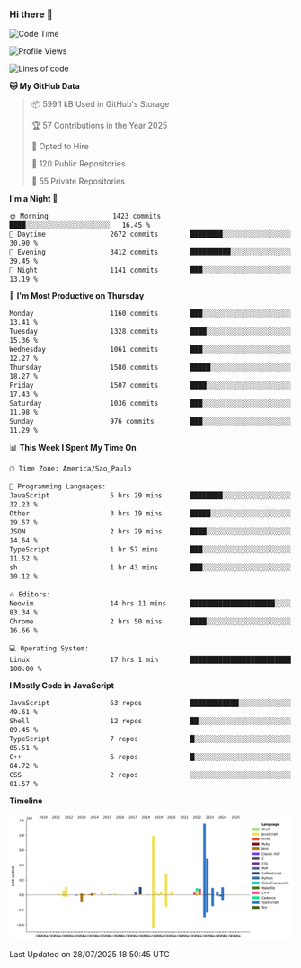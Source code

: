 ### Hi there 👋

<!--START_SECTION:waka-->
![Code Time](http://img.shields.io/badge/Code%20Time-7%2C297%20hrs%2027%20mins-blue)

![Profile Views](http://img.shields.io/badge/Profile%20Views-0-blue)

![Lines of code](https://img.shields.io/badge/From%20Hello%20World%20I%27ve%20Written-3.6%20million%20lines%20of%20code-blue)

**🐱 My GitHub Data** 

> 📦 599.1 kB Used in GitHub's Storage 
 > 
> 🏆 57 Contributions in the Year 2025
 > 
> 💼 Opted to Hire
 > 
> 📜 120 Public Repositories 
 > 
> 🔑 55 Private Repositories 
 > 
**I'm a Night 🦉** 

```text
🌞 Morning                1423 commits        ████░░░░░░░░░░░░░░░░░░░░░   16.45 % 
🌆 Daytime                2672 commits        ████████░░░░░░░░░░░░░░░░░   30.90 % 
🌃 Evening                3412 commits        ██████████░░░░░░░░░░░░░░░   39.45 % 
🌙 Night                  1141 commits        ███░░░░░░░░░░░░░░░░░░░░░░   13.19 % 
```
📅 **I'm Most Productive on Thursday** 

```text
Monday                   1160 commits        ███░░░░░░░░░░░░░░░░░░░░░░   13.41 % 
Tuesday                  1328 commits        ████░░░░░░░░░░░░░░░░░░░░░   15.36 % 
Wednesday                1061 commits        ███░░░░░░░░░░░░░░░░░░░░░░   12.27 % 
Thursday                 1580 commits        █████░░░░░░░░░░░░░░░░░░░░   18.27 % 
Friday                   1507 commits        ████░░░░░░░░░░░░░░░░░░░░░   17.43 % 
Saturday                 1036 commits        ███░░░░░░░░░░░░░░░░░░░░░░   11.98 % 
Sunday                   976 commits         ███░░░░░░░░░░░░░░░░░░░░░░   11.29 % 
```


📊 **This Week I Spent My Time On** 

```text
🕑︎ Time Zone: America/Sao_Paulo

💬 Programming Languages: 
JavaScript               5 hrs 29 mins       ████████░░░░░░░░░░░░░░░░░   32.23 % 
Other                    3 hrs 19 mins       █████░░░░░░░░░░░░░░░░░░░░   19.57 % 
JSON                     2 hrs 29 mins       ████░░░░░░░░░░░░░░░░░░░░░   14.64 % 
TypeScript               1 hr 57 mins        ███░░░░░░░░░░░░░░░░░░░░░░   11.52 % 
sh                       1 hr 43 mins        ███░░░░░░░░░░░░░░░░░░░░░░   10.12 % 

🔥 Editors: 
Neovim                   14 hrs 11 mins      █████████████████████░░░░   83.34 % 
Chrome                   2 hrs 50 mins       ████░░░░░░░░░░░░░░░░░░░░░   16.66 % 

💻 Operating System: 
Linux                    17 hrs 1 min        █████████████████████████   100.00 % 
```

**I Mostly Code in JavaScript** 

```text
JavaScript               63 repos            ████████████░░░░░░░░░░░░░   49.61 % 
Shell                    12 repos            ██░░░░░░░░░░░░░░░░░░░░░░░   09.45 % 
TypeScript               7 repos             █░░░░░░░░░░░░░░░░░░░░░░░░   05.51 % 
C++                      6 repos             █░░░░░░░░░░░░░░░░░░░░░░░░   04.72 % 
CSS                      2 repos             ░░░░░░░░░░░░░░░░░░░░░░░░░   01.57 % 
```



**Timeline**

![Lines of Code chart](https://raw.githubusercontent.com/jampow/jampow/master/assets/bar_graph.png)


 Last Updated on 28/07/2025 18:50:45 UTC
<!--END_SECTION:waka-->
